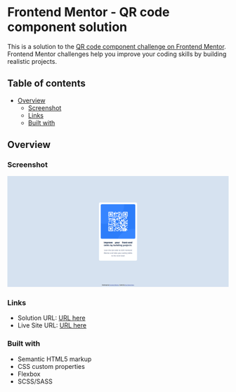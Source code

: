 # Frontend Mentor - QR code component solution

This is a solution to the [QR code component challenge on Frontend Mentor](https://www.frontendmentor.io/challenges/qr-code-component-iux_sIO_H). Frontend Mentor challenges help you improve your coding skills by building realistic projects. 

## Table of contents

- [Overview](#overview)
  - [Screenshot](#screenshot)
  - [Links](#links)
  - [Built with](#built-with)

## Overview

### Screenshot

![](./ss.png)

### Links

- Solution URL: [URL here](https://your-solution-url.com)
- Live Site URL: [URL here](https://your-live-site-url.com)

### Built with

- Semantic HTML5 markup
- CSS custom properties
- Flexbox
- SCSS/SASS

